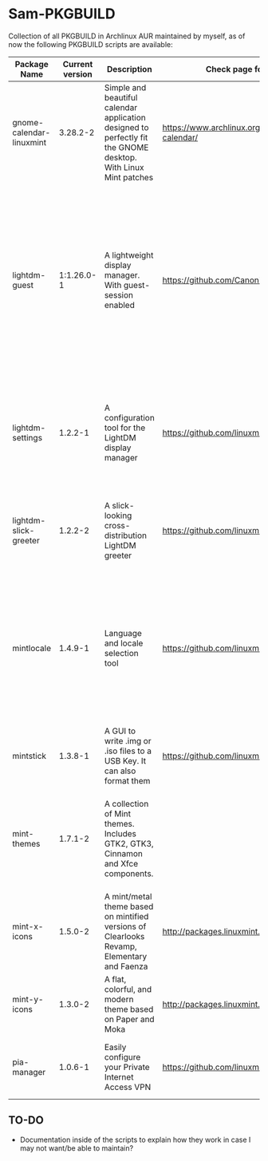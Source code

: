# Sam-PKGBUILD
Collection of all PKGBUILD in Archlinux AUR maintained by myself, as of now the following PKGBUILD scripts are available:

| Package Name             	| Current version 	| Description                                                                                                    	| Check page for out-of-date (Main)                               	| Check page for out-of-date (Secondary)                      	| Comments                                                                                                                                                                                             	|
|--------------------------	|-----------------	|----------------------------------------------------------------------------------------------------------------	|-----------------------------------------------------------------	|-------------------------------------------------------------	|------------------------------------------------------------------------------------------------------------------------------------------------------------------------------------------------------	|
| gnome-calendar-linuxmint 	| 3.28.2-2        	| Simple and beautiful calendar application designed to perfectly fit the GNOME desktop. With Linux Mint patches 	| https://www.archlinux.org/packages/extra/x86_64/gnome-calendar/ 	|                                                             	| Package gnome-calendar from GNOME upstream with the patches from Linux Mint                                                                                                                          	|
| lightdm-guest            	| 1:1.26.0-1      	| A lightweight display manager. With guest-session enabled                                                      	| https://github.com/CanonicalLtd/lightdm/releases                	|                                                             	| LightDM package with guest session enabled, as of this moment still researching how this works compared to Linux Mint 19. It also pulls liblightdm-qt5 and liblightdm-qt4 as additional dependencies 	|
| lightdm-settings         	| 1.2.2-1         	| A configuration tool for the LightDM display manager                                                           	| https://github.com/linuxmint/lightdm-settings/releases          	| http://packages.linuxmint.com/pool/main/l/lightdm-settings/ 	| The tool let users configure lightdm-slick-greeter (mainly) but it can also configure certain aspects of LightDM itself                                                                              	|
| lightdm-slick-greeter    	| 1.2.2-2         	| A slick-looking cross-distribution LightDM greeter                                                             	| https://github.com/linuxmint/slick-greeter/releases             	| http://packages.linuxmint.com/pool/main/s/slick-greeter/    	| Guest session available from package lightdm-guest, which provides the main configuration.                                                                                                           	|
| mintlocale               	| 1.4.9-1         	| Language and locale selection tool                                                                             	| https://github.com/linuxmint/mintlocale/releases                	| http://packages.linuxmint.com/pool/main/m/mintlocale/       	| Co-maintainer with user SunRed, mainly used for changing languages already defined since Locales on Arch are handled differently than Linux Mint                                                     	|
| mintstick                	| 1.3.8-1         	| A GUI to write .img or .iso files to a USB Key. It can also format them                                        	| https://github.com/linuxmint/mintstick/releases                 	| http://packages.linuxmint.com/pool/main/m/mintstick/        	|                                                                                                                                                                                                      	|
| mint-themes              	| 1.7.1-2         	| A collection of Mint themes. Includes GTK2, GTK3, Cinnamon and Xfce components.                                	|                                                                 	| http://packages.linuxmint.com/pool/main/m/mint-themes/      	| This new package merges previous Mint-X-Theme, Mint-Y-Theme and Mint-Cinnamon-Themes                                                                                                                 	|
| mint-x-icons             	| 1.5.0-2         	| A mint/metal theme based on mintified versions of Clearlooks Revamp, Elementary and Faenza                     	| http://packages.linuxmint.com/pool/main/m/mint-x-icons          	|                                                             	|                                                                                                                                                                                                      	|
| mint-y-icons             	| 1.3.0-2         	| A flat, colorful, and modern theme based on Paper and Moka                                                     	| http://packages.linuxmint.com/pool/main/m/mint-y-icons/         	|                                                             	|                                                                                                                                                                                                      	|
| pia-manager              	| 1.0.6-1         	| Easily configure your Private Internet Access VPN                                                              	| https://github.com/linuxmint/pia-manager/releases               	| http://packages.linuxmint.com/pool/main/p/pia-manager/      	| New updates or features depends on upstream collaboration with PIA                                                                                                                                   	|

## TO-DO
* Documentation inside of the scripts to explain how they work in case I may not want/be able to maintain?
